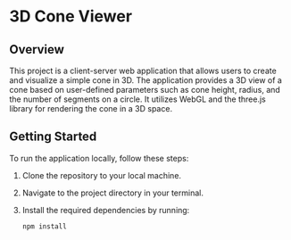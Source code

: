# 3D Cone Viewer

## Overview

This project is a client-server web application that allows users to create and visualize a simple cone in 3D. The application provides a 3D view of a cone based on user-defined parameters such as cone height, radius, and the number of segments on a circle. It utilizes WebGL and the three.js library for rendering the cone in a 3D space.

## Getting Started

To run the application locally, follow these steps:

1. Clone the repository to your local machine.

2. Navigate to the project directory in your terminal.

3. Install the required dependencies by running:

   ```bash
   npm install 